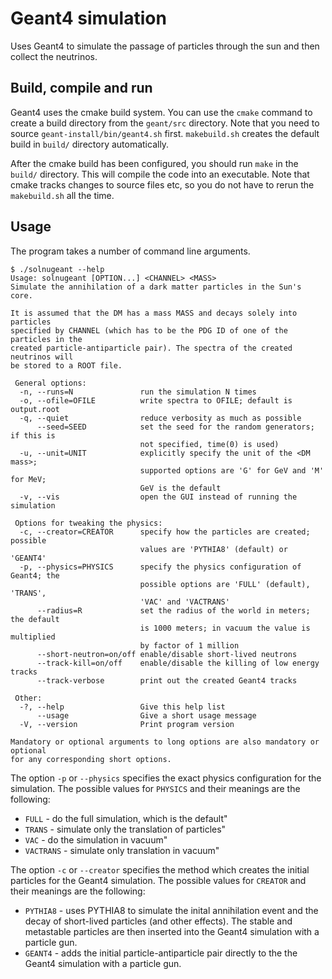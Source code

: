 Geant4 simulation
=================
Uses Geant4 to simulate the passage of particles through the sun
and then collect the neutrinos.


Build, compile and run
----------------------
Geant4 uses the cmake build system. You can use the `cmake` command
to create a build directory from the `geant/src` directory.
Note that you need to source `geant-install/bin/geant4.sh` first.
`makebuild.sh` creates the default build in `build/` directory
automatically.

After the cmake build has been configured, you should run `make` in
the `build/` directory. This will compile the code into an executable.
Note that cmake tracks changes to source files etc, so you do not have
to rerun the `makebuild.sh` all the time.


Usage
-----
The program takes a number of command line arguments.

	$ ./solnugeant --help
	Usage: solnugeant [OPTION...] <CHANNEL> <MASS>
	Simulate the annihilation of a dark matter particles in the Sun's core.

	It is assumed that the DM has a mass MASS and decays solely into particles
	specified by CHANNEL (which has to be the PDG ID of one of the particles in the
	created particle-antiparticle pair). The spectra of the created neutrinos will
	be stored to a ROOT file.

	 General options:
	  -n, --runs=N               run the simulation N times
	  -o, --ofile=OFILE          write spectra to OFILE; default is output.root
	  -q, --quiet                reduce verbosity as much as possible
		  --seed=SEED            set the seed for the random generators; if this is
								 not specified, time(0) is used)
	  -u, --unit=UNIT            explicitly specify the unit of the <DM mass>;
								 supported options are 'G' for GeV and 'M' for MeV;
								 GeV is the default
	  -v, --vis                  open the GUI instead of running the simulation

	 Options for tweaking the physics:
	  -c, --creator=CREATOR      specify how the particles are created; possible
								 values are 'PYTHIA8' (default) or 'GEANT4'
	  -p, --physics=PHYSICS      specify the physics configuration of Geant4; the
								 possible options are 'FULL' (default), 'TRANS',
								 'VAC' and 'VACTRANS'
		  --radius=R             set the radius of the world in meters; the default
								 is 1000 meters; in vacuum the value is multiplied
								 by factor of 1 million
		  --short-neutron=on/off enable/disable short-lived neutrons
		  --track-kill=on/off    enable/disable the killing of low energy tracks
		  --track-verbose        print out the created Geant4 tracks

	 Other:
	  -?, --help                 Give this help list
		  --usage                Give a short usage message
	  -V, --version              Print program version

	Mandatory or optional arguments to long options are also mandatory or optional
	for any corresponding short options.

The option `-p` or `--physics` specifies the exact physics configuration
for the simulation. The possible values for `PHYSICS` and their meanings
are the following:

* `FULL`     - do the full simulation, which is the default"
* `TRANS`    - simulate only the translation of particles"
* `VAC`      - do the simulation in vacuum"
* `VACTRANS` - simulate only translation in vacuum"

The option `-c` or `--creator` specifies the method which creates the
initial particles for the Geant4 simulation. The possible values for
`CREATOR` and their meanings are the following:

* `PYTHIA8` - uses PYTHIA8 to simulate the inital annihilation event and
              the decay of short-lived particles (and other effects).
              The stable and metastable particles are then inserted into
              the Geant4 simulation with a particle gun.
* `GEANT4`  - adds the initial particle-antiparticle pair directly to the
              the Geant4 simulation with a particle gun.
